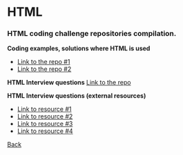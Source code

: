 # HTML
### HTML coding challenge repositories compilation.

**Coding examples, solutions where HTML is used**
- [Link to the repo #1](https://github.com/SebastianAbril/Challenges/tree/master/FrontEndMentor)
- [Link to the repo #2](https://github.com/HillaryFong?tab=repositories&q=HTML&type=&language=&sort=)

**HTML Interview questions**
[Link to the repo](https://github.com/DopplerHQ/awesome-interview-questions#html)

**HTML Interview questions (external resources)**
- [Link to resource #1](https://www.interviewbit.com/html-interview-questions/)
- [Link to resource #2](https://hackr.io/blog/html-interview-questions)
- [Link to resource #3](https://career.guru99.com/top-50-html-interview-questions/)
- [Link to resource #4](https://www.javatpoint.com/html-interview-questions)

[Back](./../README.md)